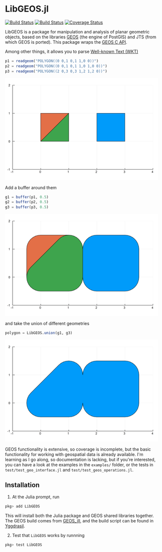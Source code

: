 LibGEOS.jl
==========
[![Build Status](https://travis-ci.com/JuliaGeo/LibGEOS.jl.svg?branch=master)](https://travis-ci.com/JuliaGeo/LibGEOS.jl)
[![Build Status](https://ci.appveyor.com/api/projects/status/github/JuliaGeo/LibGEOS.jl?svg=true&branch=master)](https://ci.appveyor.com/project/JuliaGeo/LibGEOS-jl/branch/master)
[![Coverage Status](https://coveralls.io/repos/github/JuliaGeo/LibGEOS.jl/badge.svg)](https://coveralls.io/github/JuliaGeo/LibGEOS.jl)

LibGEOS is a package for manipulation and analysis of planar geometric objects, based on the libraries [GEOS](https://trac.osgeo.org/geos/) (the engine of PostGIS) and JTS (from which GEOS is ported). This package wraps the [GEOS C API](https://geos.osgeo.org/doxygen/geos__c_8h_source.html).

Among other things, it allows you to parse [Well-known Text (WKT)](https://en.wikipedia.org/wiki/Well-known_text)

```julia
p1 = readgeom("POLYGON((0 0,1 0,1 1,0 0))")
p2 = readgeom("POLYGON((0 0,1 0,1 1,0 1,0 0))")
p3 = readgeom("POLYGON((2 0,3 0,3 1,2 1,2 0))")
```
![Example 1](examples/example1.png)

Add a buffer around them
```julia
g1 = buffer(p1, 0.5)
g2 = buffer(p2, 0.5)
g3 = buffer(p3, 0.5)
```
![Example 2](examples/example2.png)

and take the union of different geometries
```julia
polygon = LibGEOS.union(g1, g3)
```
![Example 3](examples/example3.png)

GEOS functionality is extensive, so coverage is incomplete, but the basic functionality for working with geospatial data is already available. I'm learning as I go along, so documentation is lacking, but if you're interested, you can have a look at the examples in the `examples/` folder, or the tests in `test/test_geo_interface.jl` and `test/test_geos_operations.jl`.

Installation
------------
1. At the Julia prompt, run 
  ```julia
  pkg> add LibGEOS
  ```
  This will install both the Julia package and GEOS shared libraries together. The GEOS build comes from [GEOS_jll](https://github.com/JuliaBinaryWrappers/GEOS_jll.jl/releases), and the build script can be found in [Yggdrasil](https://github.com/JuliaPackaging/Yggdrasil/tree/master/G/GEOS).

2. Test that `LibGEOS` works by runnning
  ```julia
  pkg> test LibGEOS
  ```
